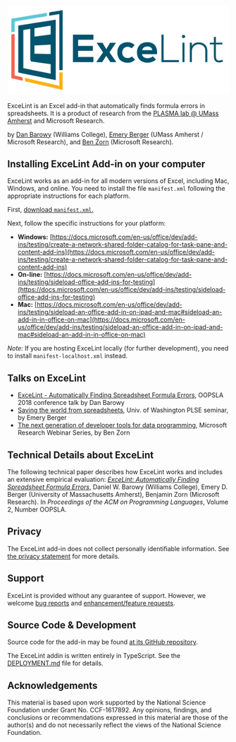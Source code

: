 ![\[ExceLint logo\]](logos/ExceLint/ExceLint.png)

ExceLint is an Excel add-in that automatically finds formula errors in
spreadsheets. It is a product of research from the [PLASMA lab @ UMass
Amherst](https://plasma-umass.org) and Microsoft Research.

by [Dan Barowy](http://www.cs.williams.edu/~dbarowy/) (Williams
College), [Emery Berger](https://www.emeryberger.com/) (UMass Amherst /
Microsoft Research), and [Ben
Zorn](https://www.microsoft.com/en-us/research/people/zorn/) (Microsoft
Research).

## Installing ExceLint Add-in on your computer

ExceLint works as an add-in for all modern versions of Excel, including Mac, Windows, and online.
You need to install the file `manifest.xml` following the appropriate instructions for each platform.

First, <a href="https://raw.githubusercontent.com/ExceLint/ExceLint-addin/master/manifest.xml" download>download `manifest.xml`.</a>

Next, follow the specific instructions for your platform:

* **Windows:** [https://docs.microsoft.com/en-us/office/dev/add-ins/testing/create-a-network-shared-folder-catalog-for-task-pane-and-content-add-ins](https://docs.microsoft.com/en-us/office/dev/add-ins/testing/create-a-network-shared-folder-catalog-for-task-pane-and-content-add-ins)
* **On-line:** [https://docs.microsoft.com/en-us/office/dev/add-ins/testing/sideload-office-add-ins-for-testing](https://docs.microsoft.com/en-us/office/dev/add-ins/testing/sideload-office-add-ins-for-testing)
* **Mac:** [https://docs.microsoft.com/en-us/office/dev/add-ins/testing/sideload-an-office-add-in-on-ipad-and-mac#sideload-an-add-in-in-office-on-mac](https://docs.microsoft.com/en-us/office/dev/add-ins/testing/sideload-an-office-add-in-on-ipad-and-mac#sideload-an-add-in-in-office-on-mac)

*Note:* If you are hosting ExceLint locally (for further development), you need to install `manifest-localhost.xml` instead.
 

## Talks on ExceLint

* [ExceLint - Automatically Finding Spreadsheet Formula Errors](https://www.youtube.com/watch?v=rEwUA0h2dsw), OOPSLA 2018 conference talk by Dan Barowy
* [Saving the world from spreadsheets](https://www.youtube.com/watch?list=SRYearby%20Super%20Mesh%20Task%20Chair&v=GyWKxFxyyrQ), Univ. of Washington PLSE seminar, by Emery Berger
* [The next generation of developer tools for data programming](https://note.microsoft.com/MSR-Webinar-Data-Programming-Registration-On-Demand.html), Microsoft Research Webinar Series, by Ben Zorn

## Technical Details about ExceLint

The following technical paper describes how ExceLint works and includes
an extensive empirical evaluation: [*ExceLint: Automatically Finding
Spreadsheet Formula
Errors*](https://github.com/ExceLint/ExceLint-addin/blob/master/docs/ExceLint-OOPSLA2018.pdf),
Daniel W. Barowy (Williams College), Emery D. Berger (University of
Massachusetts Amherst), Benjamin Zorn (Microsoft Research). In
*Proceedings of the ACM on Programming Languages*, Volume 2, Number
OOPSLA.

## Privacy

The ExceLint add-in does not collect personally identifiable
information. See [the privacy statement](privacy.html) for more details.

## Support

ExceLint is provided without any guarantee of support. However, we
welcome [bug
reports](https://github.com/plasma-umass/ExceLint-addin/issues/new?assignees=dbarowy%2C+emeryberger%2C+bzorn&labels=bug&template=bug_report.md&title=)
and [enhancement/feature
requests](https://github.com/plasma-umass/ExceLint-addin/issues/new?assignees=dbarowy%2C+emeryberger%2C+bzorn&labels=enhancement&template=feature_request.md&title=).

## Source Code & Development

Source code for the add-in may be found [at its GitHub
repository](https://github.com/plasma-umass/ExceLint-addin).

The ExceLint addin is written entirely in TypeScript. See the [DEPLOYMENT.md](./DEPLOYMENT.md) file for details. 

## Acknowledgements

This material is based upon work supported by the National Science
Foundation under Grant No. CCF-1617892. Any opinions, findings, and
conclusions or recommendations expressed in this material are those
of the author(s) and do not necessarily reflect the views of the National
Science Foundation.
